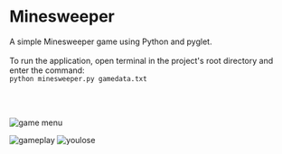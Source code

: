 # Minesweeper

A simple Minesweeper game using Python and pyglet.<br><br>
To run the application, open terminal in the project's root directory and enter the command:<br>
```python minesweeper.py gamedata.txt```

<br><br>

![game menu](https://github.com/mariahhau/minesweeper/blob/main/assets/Screenshot3.png?raw=true)

![gameplay](https://github.com/mariahhau/minesweeper/blob/main/assets/Screenshot1.png?raw=true)
![youlose](https://github.com/mariahhau/minesweeper/blob/main/assets/Screenshot2.png?raw=true)

